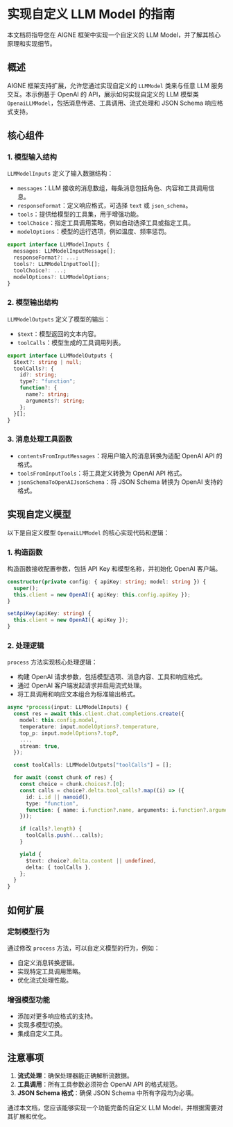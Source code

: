 # 实现自定义 LLM Model 的指南

本文档将指导您在 AIGNE 框架中实现一个自定义的 LLM Model，并了解其核心原理和实现细节。

## 概述

AIGNE 框架支持扩展，允许您通过实现自定义的 `LLMModel` 类来与任意 LLM 服务交互。本示例基于 OpenAI 的 API，展示如何实现自定义的 LLM 模型类 `OpenaiLLMModel`，包括消息传递、工具调用、流式处理和 JSON Schema 响应格式支持。

## 核心组件

### 1. **模型输入结构**

`LLMModelInputs` 定义了输入数据结构：

- `messages`：LLM 接收的消息数组，每条消息包括角色、内容和工具调用信息。
- `responseFormat`：定义响应格式，可选择 `text` 或 `json_schema`。
- `tools`：提供给模型的工具集，用于增强功能。
- `toolChoice`：指定工具调用策略，例如自动选择工具或指定工具。
- `modelOptions`：模型的运行选项，例如温度、频率惩罚。

```typescript
export interface LLMModelInputs {
  messages: LLMModelInputMessage[];
  responseFormat?: ...;
  tools?: LLMModelInputTool[];
  toolChoice?: ...;
  modelOptions?: LLMModelOptions;
}
```

### 2. **模型输出结构**

`LLMModelOutputs` 定义了模型的输出：

- `$text`：模型返回的文本内容。
- `toolCalls`：模型生成的工具调用列表。

```typescript
export interface LLMModelOutputs {
  $text?: string | null;
  toolCalls?: {
    id?: string;
    type?: "function";
    function?: {
      name?: string;
      arguments?: string;
    };
  }[];
}
```

### 3. **消息处理工具函数**

- `contentsFromInputMessages`：将用户输入的消息转换为适配 OpenAI API 的格式。
- `toolsFromInputTools`：将工具定义转换为 OpenAI API 格式。
- `jsonSchemaToOpenAIJsonSchema`：将 JSON Schema 转换为 OpenAI 支持的格式。

## 实现自定义模型

以下是自定义模型 `OpenaiLLMModel` 的核心实现代码和逻辑：

### 1. **构造函数**

构造函数接收配置参数，包括 API Key 和模型名称，并初始化 OpenAI 客户端。

```typescript
constructor(private config: { apiKey: string; model: string }) {
  super();
  this.client = new OpenAI({ apiKey: this.config.apiKey });
}

setApiKey(apiKey: string) {
  this.client = new OpenAI({ apiKey });
}
```

### 2. **处理逻辑**

`process` 方法实现核心处理逻辑：

- 构建 OpenAI 请求参数，包括模型选项、消息内容、工具和响应格式。
- 通过 OpenAI 客户端发起请求并启用流式处理。
- 将工具调用和响应文本组合为标准输出格式。

```typescript
async *process(input: LLMModelInputs) {
  const res = await this.client.chat.completions.create({
    model: this.config.model,
    temperature: input.modelOptions?.temperature,
    top_p: input.modelOptions?.topP,
    ...,
    stream: true,
  });

  const toolCalls: LLMModelOutputs["toolCalls"] = [];

  for await (const chunk of res) {
    const choice = chunk.choices?.[0];
    const calls = choice?.delta.tool_calls?.map((i) => ({
      id: i.id || nanoid(),
      type: "function",
      function: { name: i.function?.name, arguments: i.function?.arguments },
    }));

    if (calls?.length) {
      toolCalls.push(...calls);
    }

    yield {
      $text: choice?.delta.content || undefined,
      delta: { toolCalls },
    };
  }
}
```

## 如何扩展

### 定制模型行为

通过修改 `process` 方法，可以自定义模型的行为，例如：

- 自定义消息转换逻辑。
- 实现特定工具调用策略。
- 优化流式处理性能。

### 增强模型功能

- 添加对更多响应格式的支持。
- 实现多模型切换。
- 集成自定义工具。

## 注意事项

1. **流式处理**：确保处理器能正确解析流数据。
2. **工具调用**：所有工具参数必须符合 OpenAI API 的格式规范。
3. **JSON Schema 格式**：确保 JSON Schema 中所有字段均为必填。

通过本文档，您应该能够实现一个功能完备的自定义 LLM Model，并根据需要对其扩展和优化。
